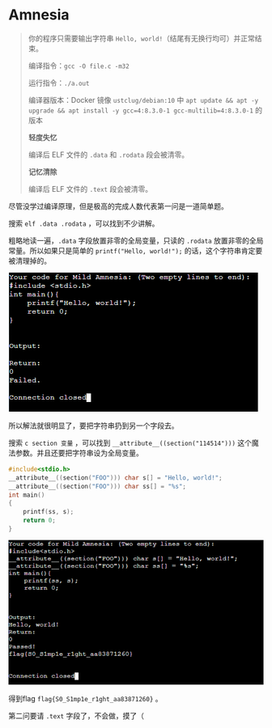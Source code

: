# Amnesia

> 你的程序只需要输出字符串 `Hello, world!`（结尾有无换行均可）并正常结束。 
>
> 编译指令：`gcc -O file.c -m32` 
>
> 运行指令：`./a.out` 
>
> 编译器版本：Docker 镜像 `ustclug/debian:10` 中 `apt update && apt -y upgrade && apt install -y gcc=4:8.3.0-1 gcc-multilib=4:8.3.0-1` 的版本 
>
> **轻度失忆** 
>
> 编译后 ELF 文件的 `.data` 和 `.rodata` 段会被清零。
>
> **记忆清除**
>
> 编译后 ELF 文件的 `.text` 段会被清零。

尽管没学过编译原理，但是极高的完成人数代表第一问是一道简单题。

搜索 `elf .data .rodata` ，可以找到不少讲解。

粗略地读一遍，`.data` 字段放置非零的全局变量，只读的 `.rodata` 放置非零的全局常量。所以如果只是简单的 `printf("Hello, world!");` 的话，这个字符串肯定要被清理掉的。

![1](img/1.png)

所以解法就很明显了，要把字符串扔到另一个字段去。 

搜索 `c section 变量` ，可以找到 `__attribute__((section("114514")))` 这个魔法参数。并且还要把字符串设为全局变量。

```c
#include<stdio.h>
__attribute__((section("FOO"))) char s[] = "Hello, world!";
__attribute__((section("FOO"))) char ss[] = "%s";
int main()
{
    printf(ss, s);
    return 0;
}
```

![2](img/2.png)

得到flag `flag{S0_S1mp1e_r1ght_aa83871260}` 。

第二问要请 `.text` 字段了，不会做，摸了（